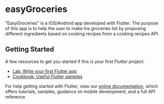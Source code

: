 # easyGroceries

"EasyGroceries" is a IOS/Android app developed with Flutter. The purpose of this app is to help the user to make his groceries list by proposing different ingredients based on cooking recipes from a cooking recipes API. 

## Getting Started

A few resources to get you started if this is your first Flutter project:

- [Lab: Write your first Flutter app](https://flutter.dev/docs/get-started/codelab)
- [Cookbook: Useful Flutter samples](https://flutter.dev/docs/cookbook)

For help getting started with Flutter, view our
[online documentation](https://flutter.dev/docs), which offers tutorials,
samples, guidance on mobile development, and a full API reference.
